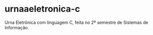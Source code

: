 # urnaaeletronica-c
Urna Eletrônica com linguagem C, feita no 2º semestre de Sistemas de Informação. 
